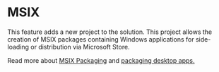# MSIX

This feature adds a new project to the solution. This project allows the creation of MSIX packages containing Windows applications for side-loading or distribution via Microsoft Store.

Read more about [MSIX Packaging](https://aka.ms/msix) and [packaging desktop apps.](https://docs.microsoft.com/windows/apps/windows-app-sdk/single-project-msix)
